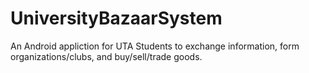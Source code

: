 # UniversityBazaarSystem

An Android appliction for UTA Students to  exchange information, form organizations/clubs, and buy/sell/trade goods. 



